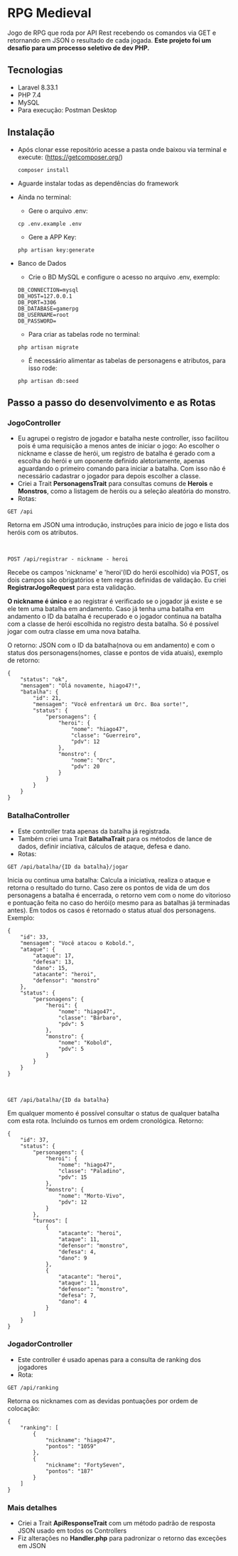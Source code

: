 # RPG Medieval
Jogo de RPG que roda por API Rest recebendo os comandos via GET e retornando em JSON o resultado de cada jogada. 
**Este projeto foi um desafio para um processo seletivo de dev PHP.**

## Tecnologias
- Laravel 8.33.1
- PHP 7.4
- MySQL
- Para execução: Postman Desktop

## Instalação
- Após clonar esse repositório acesse a pasta onde baixou via terminal e execute: (https://getcomposer.org/)
    ```
    composer install
    ```
- Aguarde instalar todas as dependências do framework
- Ainda no terminal:
    - Gere o arquivo .env:
    ```
    cp .env.example .env
    ```
    - Gere a APP Key:
    ```
    php artisan key:generate
    ```

- Banco de Dados
    - Crie o BD MySQL e configure o acesso no arquivo .env, exemplo:
    ```
    DB_CONNECTION=mysql
    DB_HOST=127.0.0.1
    DB_PORT=3306
    DB_DATABASE=gamerpg
    DB_USERNAME=root
    DB_PASSWORD=
    ``` 
    - Para criar as tabelas rode no terminal:
    ``` 
    php artisan migrate
    ```
    - É necessário alimentar as tabelas de personagens e atributos, para isso rode:
    ```
    php artisan db:seed
    ```

## Passo a passo do desenvolvimento e as Rotas
### JogoController
- Eu agrupei o registro de jogador e batalha neste controller, isso facilitou pois é uma requisição a menos antes de iniciar o jogo: 
Ao escolher o nickname e classe de herói, um registro de batalha é gerado com a escolha do herói e um oponente definido aletoriamente, apenas aguardando o primeiro comando para iniciar a batalha. 
Com isso não é necessário cadastrar o jogador para depois escolher a classe.
- Criei a Trait **PersonagensTrait** para consultas comuns de **Herois** e **Monstros**, como a listagem de heróis ou a seleção aleatória do monstro.
- Rotas:

```
GET /api
```
Retorna em JSON uma introdução, instruções para inicio de jogo e lista dos heróis com os atributos.

<br/>

```
POST /api/registrar - nickname - heroi 
```
Recebe os campos 'nickname' e 'heroi'(ID do herói escolhido) via POST, os dois campos são obrigatórios e tem regras definidas de validação. Eu criei **RegistrarJogoRequest** para esta validação.  

**O nickname é único** e ao registrar é verificado se o jogador já existe e se ele tem uma batalha em andamento. Caso já tenha uma batalha em andamento o ID da batalha é recuperado e o jogador continua na batalha com a classe de herói escolhida no registro desta batalha. 
Só é possível jogar com outra classe em uma nova batalha. 

O retorno: JSON com o ID da batalha(nova ou em andamento) e com o status dos personagens(nomes, classe e pontos de vida atuais), exemplo de retorno:
```
{
    "status": "ok",
    "mensagem": "Olá novamente, hiago47!",
    "batalha": {
        "id": 21,
        "mensagem": "Você enfrentará um Orc. Boa sorte!",
        "status": {
            "personagens": {
                "heroi": {
                    "nome": "hiago47",
                    "classe": "Guerreiro",
                    "pdv": 12
                },
                "monstro": {
                    "nome": "Orc",
                    "pdv": 20
                }
            }
        }
    }
}
```
    

### BatalhaController
- Este controller trata apenas da batalha já registrada. 
- Também criei uma Trait **BatalhaTrait** para os métodos de lance de dados, definir inciativa, cálculos de ataque, defesa e dano.
- Rotas:

```
GET /api/batalha/{ID da batalha}/jogar
```
Inicia ou continua uma batalha: Calcula a iniciativa, realiza o ataque e retorna o resultado do turno. 
Caso zere os pontos de vida de um dos personagens a batalha é encerrada, o retorno vem com o nome do vitorioso e pontuação feita no caso do herói(o mesmo para as batalhas já terminadas antes). 
Em todos os casos é retornado o status atual dos personagens. Exemplo:
```
{
    "id": 33,
    "mensagem": "Você atacou o Kobold.",
    "ataque": {
        "ataque": 17,
        "defesa": 13,
        "dano": 15,
        "atacante": "heroi",
        "defensor": "monstro"
    },
    "status": {
        "personagens": {
            "heroi": {
                "nome": "hiago47",
                "classe": "Bárbaro",
                "pdv": 5
            },
            "monstro": {
                "nome": "Kobold",
                "pdv": 5
            }
        }
    }
}
```

<br/>

```
GET /api/batalha/{ID da batalha}
```
Em qualquer momento é possível consultar o status de qualquer batalha com esta rota. Incluindo os turnos em ordem cronológica. 
Retorno:
```
{
    "id": 37,
    "status": {
        "personagens": {
            "heroi": {
                "nome": "hiago47",
                "classe": "Paladino",
                "pdv": 15
            },
            "monstro": {
                "nome": "Morto-Vivo",
                "pdv": 12
            }
        },
        "turnos": [
            {
                "atacante": "heroi",
                "ataque": 11,
                "defensor": "monstro",
                "defesa": 4,
                "dano": 9
            },
            {
                "atacante": "heroi",
                "ataque": 11,
                "defensor": "monstro",
                "defesa": 7,
                "dano": 4
            }
        ]
    }
}
```

### JogadorController
- Este controller é usado apenas para a consulta de ranking dos jogadores
- Rota:
```
GET /api/ranking
```
Retorna os nicknames com as devidas pontuações por ordem de colocação:
```
{
    "ranking": [
        {
            "nickname": "hiago47",
            "pontos": "1059"
        },
        {
            "nickname": "FortySeven",
            "pontos": "187"
        }
    ]
}
```

### Mais detalhes
- Criei a Trait **ApiResponseTrait** com um método padrão de resposta JSON usado em todos os Controllers 
- Fiz alterações no **Handler.php** para padronizar o retorno das exceções em JSON 
